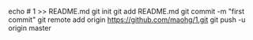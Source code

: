 echo # 1 >> README.md
git init
git add README.md
git commit -m "first commit"
git remote add origin https://github.com/maohg/1.git
git push -u origin master
